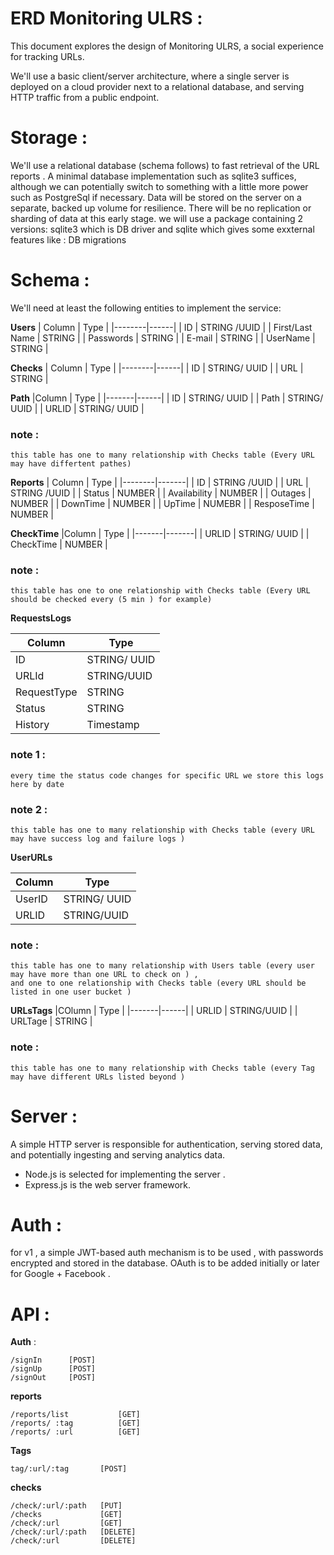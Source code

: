 
# ERD Monitoring ULRS : 

This document explores the design of Monitoring ULRS, a social experience for tracking URLs.

We'll use a basic client/server architecture, where a single server is deployed on a cloud provider next to a relational database, and serving HTTP traffic from a public endpoint.

# Storage : 
We'll use a relational database (schema follows) to fast retrieval of the URL reports . A minimal database implementation such as sqlite3 suffices, although we can potentially switch to something with a little more power such as PostgreSql if necessary. Data will be stored on the server on a separate, backed up volume for resilience. There will be no replication or sharding of data at this early stage. we will use a package containing 2 versions: sqlite3 which is DB driver and sqlite which gives some exxternal features like : DB migrations 

# Schema : 
We'll need at least the following entities to implement the service:

**Users** 
| Column | Type |
|--------|------|
| ID     | STRING /UUID |
| First/Last Name | STRING |
| Passwords | STRING | 
| E-mail | STRING |
| UserName | STRING |   

**Checks** 
| Column | Type | 
|--------|------|
| ID     | STRING/ UUID | 
| URL    | STRING |

**Path** 
|Column | Type | 
|-------|------|
| ID     | STRING/ UUID | 
| Path   | STRING/ UUID |
| URLID  | STRING/ UUID |

### note : 
    this table has one to many relationship with Checks table (Every URL may have differtent pathes)

**Reports** 
| Column | Type  | 
|--------|-------|
| ID     | STRING /UUID |
| URL     | STRING /UUID |
| Status | NUMBER |
| Availability | NUMBER | 
| Outages | NUMBER | 
| DownTime | NUMBER | 
| UpTime  | NUMEBR | 
| ResposeTime | NUMBER | 

**CheckTime** 
|Column | Type  |
|-------|-------|
| URLID | STRING/ UUID | 
| CheckTime | NUMBER | 

### note  : 
    this table has one to one relationship with Checks table (Every URL should be checked every (5 min ) for example)

**RequestsLogs** 

|Column | Type | 
|-------|------|
| ID     | STRING/ UUID | 
| URLId | STRING/UUID | 
| RequestType | STRING | 
| Status | STRING | 
| History  | Timestamp | 

### note 1 : 
    every time the status code changes for specific URL we store this logs here by date 

### note 2 : 
    this table has one to many relationship with Checks table (every URL may have success log and failure logs )


**UserURLs** 

|Column | Type | 
|-------|------|
| UserID | STRING/ UUID | 
| URLID | STRING/UUID | 

### note : 
    this table has one to many relationship with Users table (every user may have more than one URL to check on ) ,
    and one to one relationship with Checks table (every URL should be listed in one user bucket )


**URLsTags** 
|COlumn | Type | 
|-------|------|
| URLID | STRING/UUID | 
| URLTage | STRING | 

### note : 
    this table has one to many relationship with Checks table (every Tag may have different URLs listed beyond ) 

# Server : 
A simple HTTP server is responsible for authentication, serving stored data, and potentially ingesting and serving analytics data.

- Node.js is selected for implementing the server . 
- Express.js is the web server framework.

# Auth : 
for v1 , a simple JWT-based auth mechanism is to be used , with passwords encrypted and stored in the database. OAuth is to be added initially or later for Google + Facebook . 

# API : 

 **Auth** :
 ``` 
/signIn      [POST] 
/signUp      [POST]
/signOut     [POST]
```

**reports** 
```
/reports/list           [GET]
/reports/ :tag          [GET] 
/reports/ :url          [GET]
```
**Tags** 
```
tag/:url/:tag       [POST]

```
**checks** 
```
/check/:url/:path   [PUT]
/checks             [GET]
/check/:url         [GET]
/check/:url/:path   [DELETE]
/check/:url         [DELETE]
```

